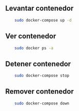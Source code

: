## Levantar contenedor
```bash
    sudo docker-compose up -d
```

## Ver contenedor
```bash
    sudo docker ps -a
```

## Detener contenedor
```bash
    sudo docker-compose stop
```
## Remover contenedor
```bash
    sudo docker-compose down
```